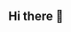 ## Hi there 👋

<!--
**Assassin989/Assassin989** is a ✨ _special_ ✨ repository because its `README.md` (this file) appears on your GitHub profile.

Here are some ideas to get you started:

- 🔭 I’m currently working on ...
- 🌱 I’m currently learning ...Data Analytics
- 👯 I’m looking to collaborate on ...Data Analytics projects
- 🤔 I’m looking for help with ...Learning more about Data cleaning and visualizations
- 💬 Ask me about ...Customer Success, Quality Analysis, ACPT Analysis, RCA
- 📫 How to reach me: ...akashkvishnu18@gmai.com
- 😄 Pronouns: ...He
- ⚡ Fun fact: ...No boundaries to learning
-->
